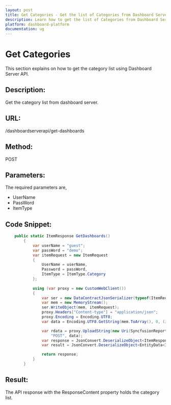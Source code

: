 ```yaml
---
layout: post
title: Get Categories - Get the list of Categories from Dashboard Server.
description: Learn how to get the list of Categories from Dashboard Server.
platform: dashboard-platform
documentation: ug
---
```


# Get Categories

This section explains on how to get the category list using Dashboard Server API.

## Description:
Get the category list from dashboard server.

## URL:
/dashboardserverapi/get-dashboards

## Method:
POST

## Parameters:
The required parameters are,
* UserName 
* PassWord
* ItemType

## Code Snippet:
```csharp
    public static ItemResponse GetDashboards()
        {
            var userName = "guest";
            var passWord = "demo";
            var itemRequest = new ItemRequest
            {
                UserName = userName,
                Password = passWord,
                ItemType = ItemType.Category
            };
           
            using (var proxy = new CustomWebClient())
            {
                var ser = new DataContractJsonSerializer(typeof(ItemRequest));
                var mem = new MemoryStream();
                ser.WriteObject(mem, itemRequest);
                proxy.Headers["Content-type"] = "application/json";
                proxy.Encoding = Encoding.UTF8;
                var data = Encoding.UTF8.GetString(mem.ToArray(), 0, (int)mem.Length);

                var rdata = proxy.UploadString(new Uri(SyncfusionReportServerUrl + "/dashboardserverapi/get-dashboards"),
                    "POST", data);
                var response = JsonConvert.DeserializeObject<ItemResponse>(rdata);
                var result = JsonConvert.DeserializeObject<EntityData<ItemDetail>>(response.ResponseContent.ToString());

                return response;
            }
        }
```

## Result:
The API response with the ResponseContent property holds the category list.	